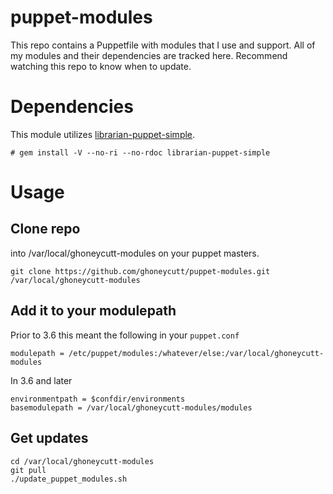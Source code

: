 puppet-modules
==============

This repo contains a Puppetfile with modules that I use and support. All of my modules and their dependencies are tracked here. Recommend watching this repo to know when to update.

# Dependencies
This module utilizes [librarian-puppet-simple](https://github.com/bodepd/librarian-puppet-simple).

```
# gem install -V --no-ri --no-rdoc librarian-puppet-simple
```

# Usage

## Clone repo

into /var/local/ghoneycutt-modules on your puppet masters.

```
git clone https://github.com/ghoneycutt/puppet-modules.git /var/local/ghoneycutt-modules
```

## Add it to your modulepath

Prior to 3.6 this meant the following in your `puppet.conf`

```
modulepath = /etc/puppet/modules:/whatever/else:/var/local/ghoneycutt-modules
```

In 3.6 and later

```
environmentpath = $confdir/environments
basemodulepath = /var/local/ghoneycutt-modules/modules
```

## Get updates

```
cd /var/local/ghoneycutt-modules
git pull
./update_puppet_modules.sh
```